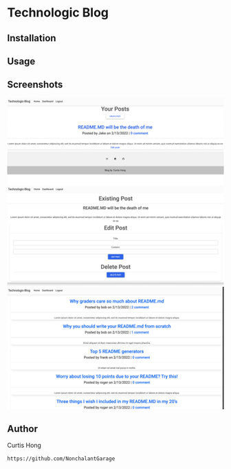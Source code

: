 # Technologic Blog


## Installation



## Usage




## Screenshots 
![Alt text](/assets/screenshots/dashboard.png "Dashboard")
![Alt text](/assets/screenshots/edit-delete-post.png "Edit/Delete")
![Alt text](/assets/screenshots/homepage.png "Homepage")

## Author
Curtis Hong
```bash 
https://github.com/NonchalantGarage
